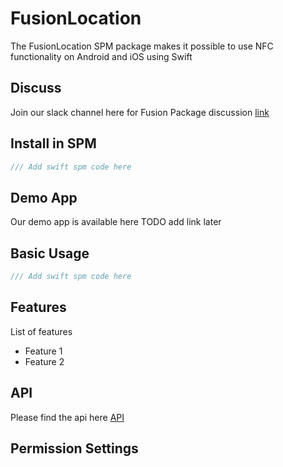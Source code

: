 # FusionLocation
The FusionLocation SPM package makes it possible to use NFC functionality on Android and iOS using Swift 

Discuss
-------
Join our slack channel here for Fusion Package discussion [link](https://scadeio.slack.com/archives/C025WRG18TW)

Install in SPM
--------------
```swift
/// Add swift spm code here
```


Demo App
--------
Our demo app is available here TODO add link later


Basic Usage
-----------
```swift
/// Add swift spm code here
```

Features
--------
List of features
* Feature 1
* Feature 2

API
---
Please find the api here [API](./Sources/FusionNFC_Common/NFCUtility.swift)

Permission Settings
-------------------
<Add Permission specific text and instructions>

